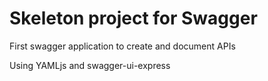 # Skeleton project for Swagger
First swagger application to create and document APIs

Using YAMLjs and swagger-ui-express
